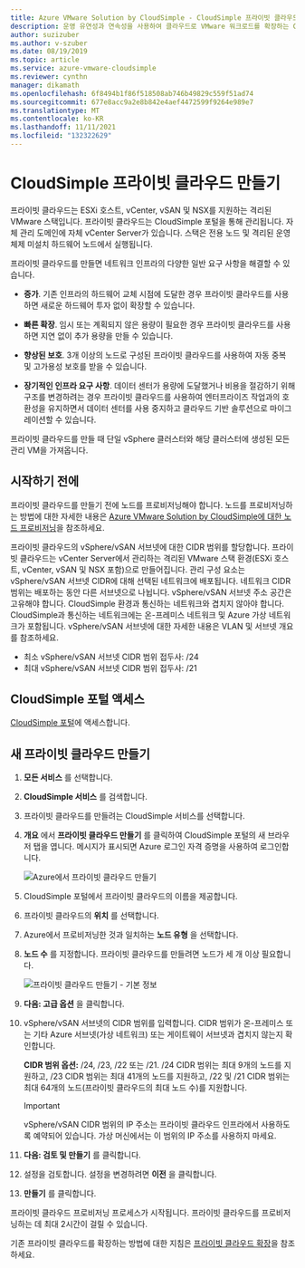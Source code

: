 ```yaml
---
title: Azure VMware Solution by CloudSimple - CloudSimple 프라이빗 클라우드 만들기
description: 운영 유연성과 연속성을 사용하여 클라우드로 VMware 워크로드를 확장하는 CloudSimple 프라이빗 클라우드를 만드는 방법에 대해 설명합니다.
author: suzizuber
ms.author: v-szuber
ms.date: 08/19/2019
ms.topic: article
ms.service: azure-vmware-cloudsimple
ms.reviewer: cynthn
manager: dikamath
ms.openlocfilehash: 6f8494b1f86f518508ab746b49829c559f51ad74
ms.sourcegitcommit: 677e8acc9a2e8b842e4aef4472599f9264e989e7
ms.translationtype: MT
ms.contentlocale: ko-KR
ms.lasthandoff: 11/11/2021
ms.locfileid: "132322629"
---
```

# <a name="create-a-cloudsimple-private-cloud"></a>CloudSimple 프라이빗 클라우드 만들기

프라이빗 클라우드는 ESXi 호스트, vCenter, vSAN 및 NSX를 지원하는 격리된 VMware 스택입니다. 프라이빗 클라우드는 CloudSimple 포털을 통해 관리됩니다. 자체 관리 도메인에 자체 vCenter Server가 있습니다. 스택은 전용 노드 및 격리된 운영 체제 미설치 하드웨어 노드에서 실행됩니다.

프라이빗 클라우드를 만들면 네트워크 인프라의 다양한 일반 요구 사항을 해결할 수 있습니다.

* **증가**. 기존 인프라의 하드웨어 교체 시점에 도달한 경우 프라이빗 클라우드를 사용하면 새로운 하드웨어 투자 없이 확장할 수 있습니다.

* **빠른 확장**. 임시 또는 계획되지 않은 용량이 필요한 경우 프라이빗 클라우드를 사용하면 지연 없이 추가 용량을 만들 수 있습니다.

* **향상된 보호**. 3개 이상의 노드로 구성된 프라이빗 클라우드를 사용하여 자동 중복 및 고가용성 보호를 받을 수 있습니다.

* **장기적인 인프라 요구 사항**. 데이터 센터가 용량에 도달했거나 비용을 절감하기 위해 구조를 변경하려는 경우 프라이빗 클라우드를 사용하여 엔터프라이즈 작업과의 호환성을 유지하면서 데이터 센터를 사용 중지하고 클라우드 기반 솔루션으로 마이그레이션할 수 있습니다.

프라이빗 클라우드를 만들 때 단일 vSphere 클러스터와 해당 클러스터에 생성된 모든 관리 VM을 가져옵니다.

## <a name="before-you-begin"></a>시작하기 전에

프라이빗 클라우드를 만들기 전에 노드를 프로비저닝해야 합니다. 노드를 프로비저닝하는 방법에 대한 자세한 내용은 [Azure VMware Solution by CloudSimple에 대한 노드 프로비저닝](create-nodes.md)을 참조하세요.

프라이빗 클라우드의 vSphere/vSAN 서브넷에 대한 CIDR 범위를 할당합니다. 프라이빗 클라우드는 vCenter Server에서 관리하는 격리된 VMware 스택 환경(ESXi 호스트, vCenter, vSAN 및 NSX 포함)으로 만들어집니다. 관리 구성 요소는 vSphere/vSAN 서브넷 CIDR에 대해 선택된 네트워크에 배포됩니다. 네트워크 CIDR 범위는 배포하는 동안 다른 서브넷으로 나뉩니다. vSphere/vSAN 서브넷 주소 공간은 고유해야 합니다. CloudSimple 환경과 통신하는 네트워크와 겹치지 않아야 합니다. CloudSimple과 통신하는 네트워크에는 온-프레미스 네트워크 및 Azure 가상 네트워크가 포함됩니다. vSphere/vSAN 서브넷에 대한 자세한 내용은 VLAN 및 서브넷 개요를 참조하세요.

* 최소 vSphere/vSAN 서브넷 CIDR 범위 접두사: /24
* 최대 vSphere/vSAN 서브넷 CIDR 범위 접두사: /21


## <a name="access-the-cloudsimple-portal"></a>CloudSimple 포털 액세스

[CloudSimple 포털](access-cloudsimple-portal.md)에 액세스합니다.

## <a name="create-a-new-private-cloud"></a>새 프라이빗 클라우드 만들기

1. **모든 서비스** 를 선택합니다.
2. **CloudSimple 서비스** 를 검색합니다.
3. 프라이빗 클라우드를 만들려는 CloudSimple 서비스를 선택합니다.
4. **개요** 에서 **프라이빗 클라우드 만들기** 를 클릭하여 CloudSimple 포털의 새 브라우저 탭을 엽니다. 메시지가 표시되면 Azure 로그인 자격 증명을 사용하여 로그인합니다.

    ![Azure에서 프라이빗 클라우드 만들기](media/create-private-cloud-from-azure.png)

5. CloudSimple 포털에서 프라이빗 클라우드의 이름을 제공합니다.
6. 프라이빗 클라우드의 **위치** 를 선택합니다.
7. Azure에서 프로비저닝한 것과 일치하는 **노드 유형** 을 선택합니다.
8. **노드 수** 를 지정합니다.  프라이빗 클라우드를 만들려면 노드가 세 개 이상 필요합니다.

    ![프라이빗 클라우드 만들기 - 기본 정보](media/create-private-cloud-basic-info.png)

9. **다음: 고급 옵션** 을 클릭합니다.
10. vSphere/vSAN 서브넷의 CIDR 범위를 입력합니다. CIDR 범위가 온-프레미스 또는 기타 Azure 서브넷(가상 네트워크) 또는 게이트웨이 서브넷과 겹치지 않는지 확인합니다.

    **CIDR 범위 옵션:** /24, /23, /22 또는 /21. /24 CIDR 범위는 최대 9개의 노드를 지원하고, /23 CIDR 범위는 최대 41개의 노드를 지원하고, /22 및 /21 CIDR 범위는 최대 64개의 노드(프라이빗 클라우드의 최대 노드 수)를 지원합니다.

    > [!IMPORTANT]
    > vSphere/vSAN CIDR 범위의 IP 주소는 프라이빗 클라우드 인프라에서 사용하도록 예약되어 있습니다.  가상 머신에서는 이 범위의 IP 주소를 사용하지 마세요.

11. **다음: 검토 및 만들기** 를 클릭합니다.
12. 설정을 검토합니다. 설정을 변경하려면 **이전** 을 클릭합니다.
13. **만들기** 를 클릭합니다.

프라이빗 클라우드 프로비저닝 프로세스가 시작됩니다. 프라이빗 클라우드를 프로비저닝하는 데 최대 2시간이 걸릴 수 있습니다.

기존 프라이빗 클라우드를 확장하는 방법에 대한 지침은 [프라이빗 클라우드 확장](expand-private-cloud.md)을 참조하세요.
